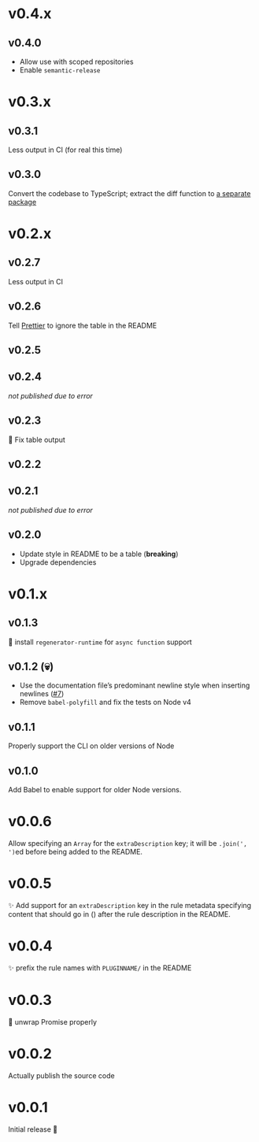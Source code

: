 # v0.4.x

## v0.4.0

- Allow use with scoped repositories
- Enable `semantic-release`

# v0.3.x

## v0.3.1

Less output in CI (for real this time)

## v0.3.0

Convert the codebase to TypeScript; extract the diff function to [a separate package](https://npmjs.com/package/cli-diff)

# v0.2.x

## v0.2.7

Less output in CI

## v0.2.6

Tell [Prettier](https://prettier.io) to ignore the table in the README

## v0.2.5

## v0.2.4

_not published due to error_

## v0.2.3

🐛 Fix table output

## v0.2.2

## v0.2.1

_not published due to error_

## v0.2.0

- Update style in README to be a table (**breaking**)
- Upgrade dependencies

# v0.1.x

## v0.1.3

🐛 install `regenerator-runtime` for `async function` support

## v0.1.2 (💀)

- Use the documentation file’s predominant newline style when inserting newlines ([#7])
- Remove `babel-polyfill` and fix the tests on Node v4

[#7]: https://github.com/j-f1/eslint-docs/issues/7

## v0.1.1

Properly support the CLI on older versions of Node

## v0.1.0

Add Babel to enable support for older Node versions.

# v0.0.6

Allow specifying an `Array` for the `extraDescription` key;
it will be `.join(', ')`ed before being added to the README.

# v0.0.5

✨ Add support for an `extraDescription` key in the rule metadata
specifying content that should go in () after the rule description in the README.

# v0.0.4

✨ prefix the rule names with `PLUGINNAME/` in the README

# v0.0.3

🐛 unwrap Promise properly

# v0.0.2

Actually publish the source code

# v0.0.1

Initial release 🚀

